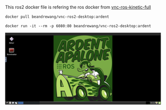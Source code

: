 This ros2 docker file is refering the ros docker from [vnc-ros-kinetic-full](https://hub.docker.com/r/ct2034/vnc-ros-kinetic-full/)

```
docker pull beandrewang/vnc-ros2-desktop:ardent
```

```
docker run -it --rm -p 6080:80 beandrewang/vnc-ros2-desktop:ardent
```

![](https://github.com/beandrewang/docker-vnc-ros2-desktop/blob/master/screenshot/ardent-desktop.png)
